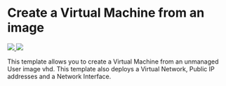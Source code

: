 # Create a Virtual Machine from an image

<a href="https://portal.azure.com/#create/Microsoft.Template/uri/https%3A%2F%2Fraw.githubusercontent.com%2Fmikebranstein%2Fazure-identity-workshop-vm%2Fmaster%2Fazuredeploy.json" target="_blank">
    <img src="http://azuredeploy.net/deploybutton.png"/>
</a>
<a href="http://armviz.io/#/?load=https%3A%2F%2Fraw.githubusercontent.com%2Fmikebranstein%2Fazure-identity-workshop-vm%2Fmaster%2Fazuredeploy.json" target="_blank">
    <img src="http://armviz.io/visualizebutton.png"/>
</a>

This template allows you to create a Virtual Machine from an unmanaged User image vhd. This template also deploys a Virtual Network, Public IP addresses and a Network Interface.